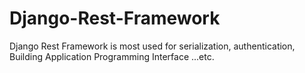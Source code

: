 # Django-Rest-Framework
Django Rest Framework is most used for serialization, authentication, Building Application Programming Interface  ...etc.
